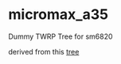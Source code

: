 # micromax_a35
Dummy TWRP Tree for sm6820

derived from this [tree](https://github.com/TeamWin/android_device_samsung_logan2g/commits/640c4f40daf4509129a2dc6cdcfd8e4ef476a717/)

